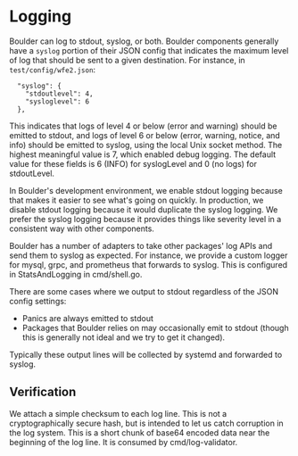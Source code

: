 # Logging

Boulder can log to stdout, syslog, or both. Boulder components generally have a
`syslog` portion of their JSON config that indicates the maximum level of
log that should be sent to a given destination. For instance, in
`test/config/wfe2.json`:

```
  "syslog": {
    "stdoutlevel": 4,
    "sysloglevel": 6
  },
```

This indicates that logs of level 4 or below (error and warning) should be
emitted to stdout, and logs of level 6 or below (error, warning, notice, and
info) should be emitted to syslog, using the local Unix socket method. The
highest meaningful value is 7, which enabled debug logging. The default value
for these fields is 6 (INFO) for syslogLevel and 0 (no logs) for stdoutLevel.

In Boulder's development environment, we enable stdout logging because that
makes it easier to see what's going on quickly. In production, we disable stdout
logging because it would duplicate the syslog logging. We prefer the syslog
logging because it provides things like severity level in a consistent way with
other components.

Boulder has a number of adapters to take other packages' log APIs and send them
to syslog as expected. For instance, we provide a custom logger for mysql, grpc,
and prometheus that forwards to syslog. This is configured in StatsAndLogging in
cmd/shell.go.

There are some cases where we output to stdout regardless of the JSON config
settings:

 - Panics are always emitted to stdout
 - Packages that Boulder relies on may occasionally emit to stdout (though this
   is generally not ideal and we try to get it changed).

Typically these output lines will be collected by systemd and forwarded to
syslog.

## Verification

We attach a simple checksum to each log line. This is not a cryptographically
secure hash, but is intended to let us catch corruption in the log system. This
is a short chunk of base64 encoded data near the beginning of the log line. It
is consumed by cmd/log-validator.
